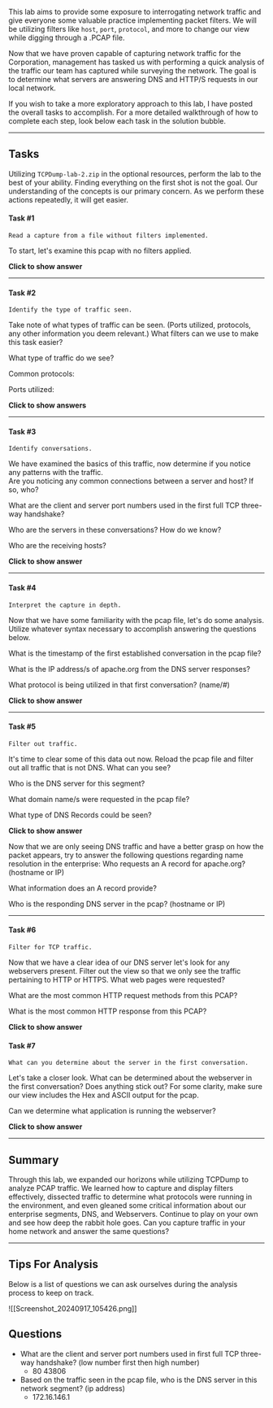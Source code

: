 This lab aims to provide some exposure to interrogating network traffic and give everyone some valuable practice implementing packet filters. We will be utilizing filters like `host`, `port`, `protocol`, and more to change our view while digging through a .PCAP file.

Now that we have proven capable of capturing network traffic for the Corporation, management has tasked us with performing a quick analysis of the traffic our team has captured while surveying the network. The goal is to determine what servers are answering DNS and HTTP/S requests in our local network.

If you wish to take a more exploratory approach to this lab, I have posted the overall tasks to accomplish. For a more detailed walkthrough of how to complete each step, look below each task in the solution bubble.

---

## Tasks

Utilizing `TCPDump-lab-2.zip` in the optional resources, perform the lab to the best of your ability. Finding everything on the first shot is not the goal. Our understanding of the concepts is our primary concern. As we perform these actions repeatedly, it will get easier.

#### Task #1

`Read a capture from a file without filters implemented.`

To start, let's examine this pcap with no filters applied.

**Click to show answer**

---

#### Task #2

`Identify the type of traffic seen.`

Take note of what types of traffic can be seen. (Ports utilized, protocols, any other information you deem relevant.) What filters can we use to make this task easier?

What type of traffic do we see?

Common protocols:

Ports utilized:

**Click to show answers**

---

#### Task #3

`Identify conversations.`

We have examined the basics of this traffic, now determine if you notice any patterns with the traffic.  
Are you noticing any common connections between a server and host? If so, who?

What are the client and server port numbers used in the first full TCP three-way handshake?

Who are the servers in these conversations? How do we know?

Who are the receiving hosts?

**Click to show answer**

---

#### Task #4

`Interpret the capture in depth.`

Now that we have some familiarity with the pcap file, let's do some analysis. Utilize whatever syntax necessary to accomplish answering the questions below.

What is the timestamp of the first established conversation in the pcap file?

What is the IP address/s of apache.org from the DNS server responses?

What protocol is being utilized in that first conversation? (name/#)

**Click to show answer**

---

#### Task #5

`Filter out traffic.`

It's time to clear some of this data out now. Reload the pcap file and filter out all traffic that is not DNS. What can you see?

Who is the DNS server for this segment?

What domain name/s were requested in the pcap file?

What type of DNS Records could be seen?

**Click to show answer**

Now that we are only seeing DNS traffic and have a better grasp on how the packet appears, try to answer the following questions regarding name resolution in the enterprise: Who requests an A record for apache.org? (hostname or IP)

What information does an A record provide?

Who is the responding DNS server in the pcap? (hostname or IP)

---

#### Task #6

`Filter for TCP traffic.`

Now that we have a clear idea of our DNS server let's look for any webservers present. Filter out the view so that we only see the traffic pertaining to HTTP or HTTPS. What web pages were requested?

What are the most common HTTP request methods from this PCAP?

What is the most common HTTP response from this PCAP?

**Click to show answer**

#### Task #7

`What can you determine about the server in the first conversation.`

Let's take a closer look. What can be determined about the webserver in the first conversation? Does anything stick out? For some clarity, make sure our view includes the Hex and ASCII output for the pcap.

Can we determine what application is running the webserver?

**Click to show answer**

---

## Summary

Through this lab, we expanded our horizons while utilizing TCPDump to analyze PCAP traffic. We learned how to capture and display filters effectively, dissected traffic to determine what protocols were running in the environment, and even gleaned some critical information about our enterprise segments, DNS, and Webservers. Continue to play on your own and see how deep the rabbit hole goes. Can you capture traffic in your home network and answer the same questions?

---

## Tips For Analysis

Below is a list of questions we can ask ourselves during the analysis process to keep on track.


![[Screenshot_20240917_105426.png]]


## Questions
- What are the client and server port numbers used in first full TCP three-way handshake? (low number first then high number)
	- 80 43806
- Based on the traffic seen in the pcap file, who is the DNS server in this network segment? (ip address)
	- 172.16.146.1